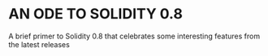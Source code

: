 # AN ODE TO SOLIDITY 0.8

A brief primer to Solidity 0.8 that celebrates some interesting features from the latest releases
